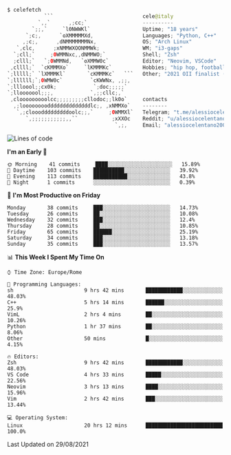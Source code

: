 ```kotlin
$ celefetch
            ```                             cele@italy
          `,,`      ,;cc;`                  ----------
        `;;,`     `l0NWWKl`                 Uptime; "18 years"
      `;c;,      `oXMMMMMXd,                Languages; "Python, C++"
     ,;c;,      ,dNMMMMMMMNx,               OS; "Arch Linux"
   `,clc,      ;xNMMWXOONMMWk;              WM; "i3-gaps"
  `;cll;`     ;0WMMNxc,,dNMMWO;`            Shell; "Zsh"
  ;clll;`   `;0WMMNd,   `oXMMW0c`           Editor; "Neovim, VSCode"
 ,cllll;`  `cKMMMXo`     `lKMMMKc`          Hobbies; "hip hop, football, gaming"
`;lllll;` `lXMMMKl`       `cKMMMKc`   ```   Other; "2021 OII finalist (Olimpiadi Italiane di Informatica)"
`;llllll;`;0WMW0c`         `cKWWNx, ,;;,    
`;llloool;;cx0k;            `;doc;;;;;`     
`;llooooool;;;,            `,;;cllc;,`      
 ,clooooooooolcc;;;;;;;;;cllodoc;;lk0o`     contacts
  ,;looooooooddddddddddddddlc;, ,xNMMXo`    --------
   `,;clooodddddddddoolc;;,`     ;0WMMXl`   Telegram; "t.me/alessiocelentano"
      `,;;;;;;;;;;;,,``           ;xXXOc    Reddit; "u/alessiocelentano"
                                   `,;,     Email; "alessiocelentano2003@gmail.com"
```                                 
<!--START_SECTION:waka-->
![Lines of code](https://img.shields.io/badge/From%20Hello%20World%20I%27ve%20Written-1.5%20million%20lines%20of%20code-blue)

**I'm an Early 🐤** 

```text
🌞 Morning    41 commits     ████░░░░░░░░░░░░░░░░░░░░░   15.89% 
🌆 Daytime    103 commits    ██████████░░░░░░░░░░░░░░░   39.92% 
🌃 Evening    113 commits    ███████████░░░░░░░░░░░░░░   43.8% 
🌙 Night      1 commits      ░░░░░░░░░░░░░░░░░░░░░░░░░   0.39%

```
📅 **I'm Most Productive on Friday** 

```text
Monday       38 commits     ███░░░░░░░░░░░░░░░░░░░░░░   14.73% 
Tuesday      26 commits     ██░░░░░░░░░░░░░░░░░░░░░░░   10.08% 
Wednesday    32 commits     ███░░░░░░░░░░░░░░░░░░░░░░   12.4% 
Thursday     28 commits     ██░░░░░░░░░░░░░░░░░░░░░░░   10.85% 
Friday       65 commits     ██████░░░░░░░░░░░░░░░░░░░   25.19% 
Saturday     34 commits     ███░░░░░░░░░░░░░░░░░░░░░░   13.18% 
Sunday       35 commits     ███░░░░░░░░░░░░░░░░░░░░░░   13.57%

```


📊 **This Week I Spent My Time On** 

```text
⌚︎ Time Zone: Europe/Rome

💬 Programming Languages: 
sh                       9 hrs 42 mins       ████████████░░░░░░░░░░░░░   48.03% 
C++                      5 hrs 14 mins       ██████░░░░░░░░░░░░░░░░░░░   25.9% 
VimL                     2 hrs 4 mins        ██░░░░░░░░░░░░░░░░░░░░░░░   10.26% 
Python                   1 hr 37 mins        ██░░░░░░░░░░░░░░░░░░░░░░░   8.06% 
Other                    50 mins             █░░░░░░░░░░░░░░░░░░░░░░░░   4.15%

🔥 Editors: 
Zsh                      9 hrs 42 mins       ████████████░░░░░░░░░░░░░   48.03% 
VS Code                  4 hrs 33 mins       █████░░░░░░░░░░░░░░░░░░░░   22.56% 
Neovim                   3 hrs 13 mins       ████░░░░░░░░░░░░░░░░░░░░░   15.96% 
Vim                      2 hrs 42 mins       ███░░░░░░░░░░░░░░░░░░░░░░   13.44%

💻 Operating System: 
Linux                    20 hrs 12 mins      █████████████████████████   100.0%

```


 Last Updated on 29/08/2021
<!--END_SECTION:waka-->
